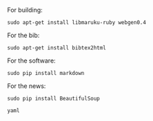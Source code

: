

For building:

    sudo apt-get install libmaruku-ruby webgen0.4



For the bib:

    sudo apt-get install bibtex2html


For the software:

    sudo pip install markdown 
    
For the news:

    sudo pip install BeautifulSoup 
    
    yaml